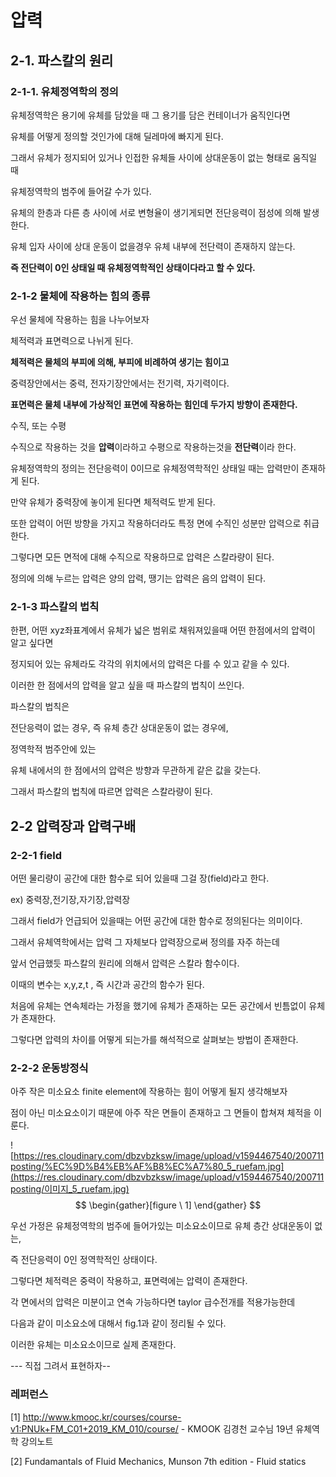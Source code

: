 # 압력

## 2-1. 파스칼의 원리

### 2-1-1. 유체정역학의 정의

유체정역학은 용기에 유체를 담았을 때 그 용기를 담은 컨테이너가 움직인다면 

유체를 어떻게 정의할 것인가에 대해 딜레마에 빠지게 된다.

그래서 유체가 정지되어 있거나 인접한 유체들 사이에 상대운동이 없는 형태로 움직일 때

유체정역학의 범주에 들어갈 수가 있다.

유체의 한층과 다른 층 사이에 서로 변형율이 생기게되면 전단응력이 점성에 의해 발생한다.

유체 입자 사이에 상대 운동이 없을경우 유체 내부에 전단력이 존재하지 않는다.

**즉 전단력이 0인 상태일 때 유체정역학적인 상태이다라고 할 수 있다.**



### 2-1-2 물체에 작용하는 힘의 종류

우선 물체에 작용하는 힘을 나누어보자

체적력과 표면력으로 나뉘게 된다.

**체적력은 물체의 부피에 의해, 부피에 비례하여 생기는 힘이고**

중력장안에서는 중력, 전자기장안에서는 전기력, 자기력이다.

**표면력은 물체 내부에 가상적인 표면에 작용하는 힘인데 두가지 방향이 존재한다.**

수직, 또는 수평

수직으로 작용하는 것을 **압력**이라하고 수평으로 작용하는것을 **전단력**이라 한다.

유체정역학의 정의는 전단응력이 0이므로 유체정역학적인 상태일 때는 압력만이 존재하게 된다.

만약 유체가 중력장에 놓이게 된다면 체적력도 받게 된다.

또한 압력이 어떤 방향을 가지고 작용하더라도 특정 면에 수직인 성분만 압력으로 취급한다.

그렇다면 모든 면적에 대해 수직으로 작용하므로 압력은 스칼라량이 된다.

정의에 의해 누르는 압력은 양의 압력, 땡기는 압력은 음의 압력이 된다.



### 2-1-3 파스칼의 법칙

한편, 어떤 xyz좌표계에서 유체가 넓은 범위로 채워져있을때 어떤 한점에서의 압력이 알고 싶다면

정지되어 있는 유체라도 각각의 위치에서의 압력은 다를 수 있고 같을 수 있다.

이러한 한 점에서의 압력을 알고 싶을 때 파스칼의 법칙이 쓰인다.

파스칼의 법칙은 

전단응력이 없는 경우, 즉 유체 층간 상대운동이 없는 경우에,

정역학적 범주안에 있는

유체 내에서의 한 점에서의 압력은 방향과 무관하게 같은 값을 갖는다.

그래서 파스칼의 법칙에 따르면 압력은 스칼라량이 된다.



## 2-2 압력장과 압력구배

### 2-2-1 field

어떤 물리량이 공간에 대한 함수로 되어 있을때 그걸 장(field)라고 한다.

ex) 중력장,전기장,자기장,압력장

그래서 field가 언급되어 있을때는 어떤 공간에 대한 함수로 정의된다는 의미이다.

그래서 유체역학에서는 압력 그 자체보다 압력장으로써 정의를 자주 하는데

앞서 언급했듯 파스칼의 원리에 의해서 압력은 스칼라 함수이다.

이때의 변수는 x,y,z,t , 즉 시간과 공간의 함수가 된다.

처음에 유체는 연속체라는 가정을 했기에 유체가 존재하는 모든 공간에서 빈틈없이 유체가 존재한다.

그렇다면 압력의 차이를 어떻게 되는가를 해석적으로 살펴보는 방법이 존재한다.



### 2-2-2 운동방정식

아주 작은 미소요소 finite element에 작용하는 힘이 어떻게 될지 생각해보자

점이 아닌 미소요소이기 때문에 아주 작은 면들이 존재하고 그 면들이 합쳐져 체적을 이룬다.



![https://res.cloudinary.com/dbzvbzksw/image/upload/v1594467540/200711posting/%EC%9D%B4%EB%AF%B8%EC%A7%80_5_ruefam.jpg](https://res.cloudinary.com/dbzvbzksw/image/upload/v1594467540/200711posting/이미지_5_ruefam.jpg)
$$
\begin{gather}[figure \ 1] \end{gather}
$$


우선 가정은 유체정역학의 범주에 들어가있는 미소요소이므로 유체 층간 상대운동이 없는,

즉 전단응력이 0인 정역학적인 상태이다.

그렇다면 체적력은 중력이 작용하고, 표면력에는 압력이 존재한다.

각 면에서의 압력은 미분이고 연속 가능하다면 taylor 급수전개를 적용가능한데

다음과 같이 미소요소에 대해서 fig.1과 같이 정리될 수 있다.

이러한 유체는 미소요소이므로 실제 존재한다. 



--- 직접 그려서 표현하자--



### 레퍼런스

[1] http://www.kmooc.kr/courses/course-v1:PNUk+FM_C01+2019_KM_010/course/ - KMOOK 김경천 교수님 19년 유체역학 강의노트

[2] Fundamantals of Fluid Mechanics, Munson 7th edition - Fluid statics



